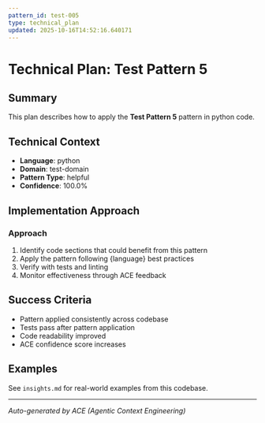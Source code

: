 ```yaml
---
pattern_id: test-005
type: technical_plan
updated: 2025-10-16T14:52:16.640171
---
```

# Technical Plan: Test Pattern 5

## Summary

This plan describes how to apply the **Test Pattern 5** pattern in python code.

## Technical Context

- **Language**: python
- **Domain**: test-domain
- **Pattern Type**: helpful
- **Confidence**: 100.0%

## Implementation Approach

### Approach

1. Identify code sections that could benefit from this pattern
2. Apply the pattern following {language} best practices
3. Verify with tests and linting
4. Monitor effectiveness through ACE feedback

## Success Criteria

- Pattern applied consistently across codebase
- Tests pass after pattern application
- Code readability improved
- ACE confidence score increases

## Examples

See `insights.md` for real-world examples from this codebase.

---

*Auto-generated by ACE (Agentic Context Engineering)*

